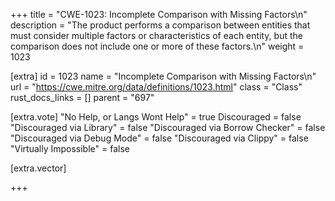 +++
title = "CWE-1023: Incomplete Comparison with Missing Factors\n"
description = "The product performs a comparison between entities that must consider multiple factors or characteristics of each entity, but the comparison does not include one or more of these factors.\n"
weight = 1023

[extra]
id = 1023
name = "Incomplete Comparison with Missing Factors\n"
url = "https://cwe.mitre.org/data/definitions/1023.html"
class = "Class"
rust_docs_links = []
parent = "697"

[extra.vote]
"No Help, or Langs Wont Help" = true
Discouraged = false
"Discouraged via Library" = false
"Discouraged via Borrow Checker" = false
"Discouraged via Debug Mode" = false
"Discouraged via Clippy" = false
"Virtually Impossible" = false

[extra.vector]

+++